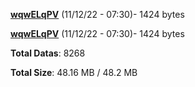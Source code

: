 [**wqwELqPV**](/data/wqwELqPV.txt) (11/12/22 - 07:30)- 1424 bytes

[**wqwELqPV**](/data/wqwELqPV.txt) (11/12/22 - 07:30)- 1424 bytes

**Total Datas**: 8268

**Total Size**: 48.16 MB / 48.2 MB